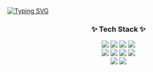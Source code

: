 [![Typing SVG](https://readme-typing-svg.demolab.com?font=Fira+Code&pause=1000&vCenter=true&width=435&lines=Welcome+to+JIhoon's+GitHub)](https://git.io/typing-svg)



<h3 align="center">✨ Tech Stack ✨</h3>
<div align=center>
	<img src="https://img.shields.io/badge/java-007396?style=for-the-badge&logo=OpenJDK&logoColor=white">
	<img src="https://img.shields.io/badge/Spring-6DB33F?style=for-the-badge&logo=Spring&logoColor=white">
	<img src="https://img.shields.io/badge/springboot-6DB33F?style=for-the-badge&logo=springboot&logoColor=white">
	<img src="https://img.shields.io/badge/MySQL-4479A1?style=for-the-badge&logo=MySQL&logoColor=white">
    <br>
</div>
<div align=center>
	<img src="https://img.shields.io/badge/HTML5-E34F26?style=for-the-badge&logo=HTML5&logoColor=white">
	<img src="https://img.shields.io/badge/CSS3-1572B6?style=for-the-badge&logo=CSS3&logoColor=white">
	<img src="https://img.shields.io/badge/JavaScript-F7DF1E?style=for-the-badge&logo=JavaScript&logoColor=white">
	<img src="https://img.shields.io/badge/Node.js-339933?style=for-the-badge&logo=Node.js&logoColor=white">
    <br>
</div>
<div align=center>
	<img src="https://img.shields.io/badge/Python-3776AB?style=for-the-badge&logo=Python&logoColor=white">
	<img src="https://img.shields.io/badge/Flask-000000?style=for-the-badge&logo=Flask&logoColor=white">
    <br>
</div>
